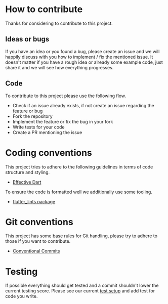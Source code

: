 # How to contribute

Thanks for considering to contribute to this project.

## Ideas or bugs

If you have an idea or you found a bug, please create an issue and we will happily discuss with you how to implement / fix the mentioned issue. 
It doesn't matter if you have a rough idea or already some example code, just share it and we will see how everything progresses.

## Code

To contribute to this project please use the following flow.

- Check if an issue already exists, if not create an issue regarding the feature or bug
- Fork the repository
- Implement the feature or fix the bug in your fork
- Write tests for your code
- Create a PR mentioning the issue

# Coding conventions

This project tries to adhere to the following guidelines in terms of code structure and styling.

- [Effective Dart](https://dart.dev/guides/language/effective-dart)

To ensure the code is formatted well we additionally use some tooling.

- [flutter_lints  package](https://pub.dev/packages/flutter_lints)

# Git conventions

This project has some base rules for Git handling, please try to adhere to those if you want to contribute.

- [Conventional Commits](https://www.conventionalcommits.org/en/v1.0.0/)

# Testing

If possible everything should get tested and a commit shouldn't lower the current testing score. 
Please see our current [test setup](https://github.com/Boehrsi/device_names/tree/main/test) and add test for code you write.
